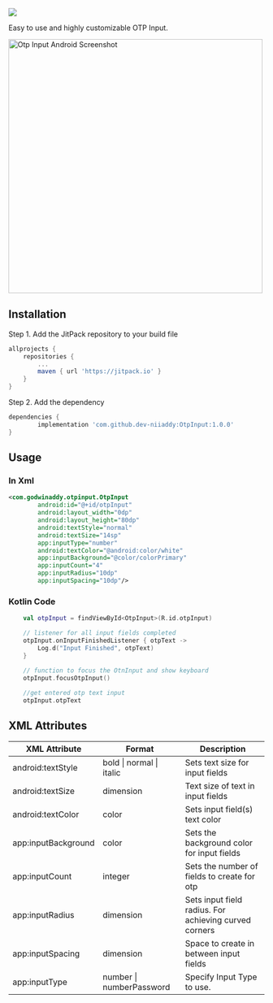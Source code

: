 [![](https://jitpack.io/v/dev-niiaddy/OtpInput.svg)](https://jitpack.io/#dev-niiaddy/OtpInput/Tag)

Easy to use and highly customizable OTP Input.

<img src="https://i.ibb.co/mv9313B/Screenshot-1600877653.png" alt="Otp Input Android Screenshot" border="0" height="500">

## Installation
Step 1. Add the JitPack repository to your build file
```gradle
allprojects {
	repositories {
		...
		maven { url 'https://jitpack.io' }
	}
}
```
Step 2. Add the dependency
```gradle
dependencies {
        implementation 'com.github.dev-niiaddy:OtpInput:1.0.0'
}
```

## Usage

### In Xml
```xml
<com.godwinaddy.otpinput.OtpInput
        android:id="@+id/otpInput"
        android:layout_width="0dp"
        android:layout_height="80dp"
        android:textStyle="normal"
        android:textSize="14sp"
        app:inputType="number"
        android:textColor="@android:color/white"
        app:inputBackground="@color/colorPrimary"
        app:inputCount="4"
        app:inputRadius="10dp"
        app:inputSpacing="10dp"/>
```

### Kotlin Code
```kotlin
    val otpInput = findViewById<OtpInput>(R.id.otpInput)

    // listener for all input fields completed
    otpInput.onInputFinishedListener { otpText ->
        Log.d("Input Finished", otpText)
    }
    
    // function to focus the OtnInput and show keyboard
    otpInput.focusOtpInput()

    //get entered otp text input
    otpInput.otpText
```

## XML Attributes
<table>
<thead>
  <tr>
    <th>XML Attribute</th>
    <th>Format</th>
    <th>Description</th>
  </tr>
</thead>
<tbody>
  <tr>
    <td>android:textStyle</td>
    <td>bold | normal | italic</td>
    <td>Sets text size for input fields</td>
  </tr>
  <tr>
    <td>android:textSize</td>
    <td>dimension</td>
    <td>Text size of text in input fields</td>
  </tr>
  <tr>
      <td>android:textColor</td>
      <td>color</td>
      <td>Sets input field(s) text color</td>
    </tr>
  <tr>
    <td>app:inputBackground</td>
    <td>color</td>
    <td>Sets the background color for input fields</td>
  </tr>
  <tr>
    <td>app:inputCount</td>
    <td>integer</td>
    <td>Sets the number of fields to create for otp</td>
  </tr>
  <tr>
    <td>app:inputRadius</td>
    <td>dimension</td>
    <td>Sets input field radius. For achieving curved corners</td>
  </tr>
  <tr>
    <td>app:inputSpacing</td>
    <td>dimension</td>
    <td>Space to create in between input fields</td>
  </tr>
  <tr>
    <td>app:inputType</td>
    <td>number | numberPassword</td>
    <td>Specify Input Type to use.</td>
  </tr>
</tbody>
</table>